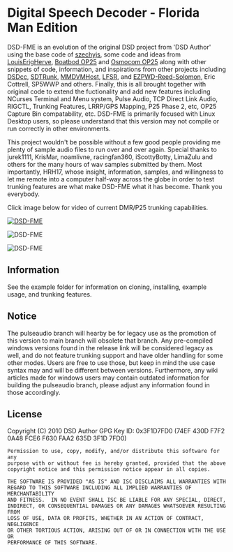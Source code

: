 
# Digital Speech Decoder - Florida Man Edition

DSD-FME is an evolution of the original DSD project from 'DSD Author' using the base code of [szechyjs](https://github.com/szechyjs/dsd "szechyjs"), some code and ideas from [LouisErigHerve](https://github.com/LouisErigHerve/dsd "LouisErigHerve"), [Boatbod OP25](https://github.com/boatbod/op25 "Boatbod OP25") and 
[Osmocom OP25](https://gitea.osmocom.org/op25/op25 "Osmocom OP25") along with other snippets of code, information, and inspirations from other projects including [DSDcc](https://github.com/f4exb/dsdcc "DSDcc"), [SDTRunk](https://github.com/DSheirer/sdrtrunk "SDRTrunk"), [MMDVMHost](https://github.com/g4klx/MMDVMHost "MMDVMHost"), [LFSR](https://github.com/mattames/LFSR "LFSR"), and [EZPWD-Reed-Solomon](https://github.com/pjkundert/ezpwd-reed-solomon "EZPWD"), Eric Cottrell, SP5WWP and others. Finally, this is all brought together with original code to extend the fuctionality and add new features including NCurses Terminal and Menu system, Pulse Audio, TCP Direct Link Audio, RIGCTL, Trunking Features, LRRP/GPS Mapping, P25 Phase 2, etc, OP25 Capture Bin compatability, etc. DSD-FME is primarily focused with Linux Desktop users, so please understand that this version may not compile or run correctly in other environments.

This project wouldn't be possible without a few good people providing me plenty of sample audio files to run over and over again. Special thanks to jurek1111, KrisMar, noamlivne, racingfan360, iScottyBotty, LimaZulu and others for the many hours of wav samples submitted by them. Most importantly, HRH17, whose insight, information, samples, and willingness to let me remote into a computer half-way across the globe in order to test trunking features are what make DSD-FME what it has become. Thank you everybody.

Click image below for video of current DMR/P25 trunking capabilities.

[![DSD-FME](https://github.com/lwvmobile/dsd-fme/blob/main/dsd-fme.png)](https://www.youtube.com/watch?v=hGIijBbbUxg "DSD-FME Trunking Demo")

![DSD-FME](https://github.com/lwvmobile/dsd-fme/blob/main/dsd-fme2.png)

![DSD-FME](https://github.com/lwvmobile/dsd-fme/blob/main/dsd-fme3.png)

## Information

See the example folder for information on cloning, installing, example usage, and trunking features.

## Notice

The pulseaudio branch will hearby be for legacy use as the promotion of this version to main branch will obsolete that branch. Any pre-compiled windows versions found in the release link will be considered legacy as well, and do not feature trunking support and have older handling for some other modes. Users are free to use those, but keep in mind the use case syntax may and will be different between versions. Furthermore, any wiki articles made for windows users may contain outdated information for building the pulseaudio branch, please adjust any information found in those accordingly.

## License
Copyright (C) 2010 DSD Author
GPG Key ID: 0x3F1D7FD0 (74EF 430D F7F2 0A48 FCE6  F630 FAA2 635D 3F1D 7FD0)

    Permission to use, copy, modify, and/or distribute this software for any
    purpose with or without fee is hereby granted, provided that the above
    copyright notice and this permission notice appear in all copies.

    THE SOFTWARE IS PROVIDED "AS IS" AND ISC DISCLAIMS ALL WARRANTIES WITH
    REGARD TO THIS SOFTWARE INCLUDING ALL IMPLIED WARRANTIES OF MERCHANTABILITY
    AND FITNESS.  IN NO EVENT SHALL ISC BE LIABLE FOR ANY SPECIAL, DIRECT,
    INDIRECT, OR CONSEQUENTIAL DAMAGES OR ANY DAMAGES WHATSOEVER RESULTING FROM
    LOSS OF USE, DATA OR PROFITS, WHETHER IN AN ACTION OF CONTRACT, NEGLIGENCE
    OR OTHER TORTIOUS ACTION, ARISING OUT OF OR IN CONNECTION WITH THE USE OR
    PERFORMANCE OF THIS SOFTWARE.
    
    
